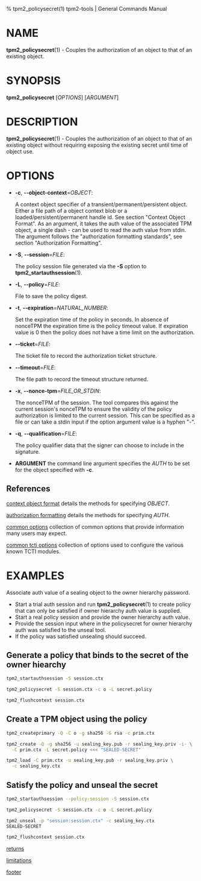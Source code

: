 % tpm2_policysecret(1) tpm2-tools | General Commands Manual

# NAME

**tpm2_policysecret**(1) - Couples the authorization of an object to that of an
existing object.

# SYNOPSIS

**tpm2_policysecret** [*OPTIONS*] [*ARGUMENT*]

# DESCRIPTION

**tpm2_policysecret**(1) - Couples the authorization of an object to that of an
existing object without requiring exposing the existing secret until time of
object use.

# OPTIONS

  * **-c**, **\--object-context**=_OBJECT_:

    A context object specifier of a transient/permanent/persistent object. Either
    a file path of a object context blob or a loaded/persistent/permanent handle
    id. See section "Context Object Format". As an argument, it takes the auth
    value of the associated TPM object, a single dash - can be used to read the
    auth value from stdin. The argument follows the "authorization formatting
    standards", see section "Authorization Formatting".

  * **-S**, **\--session**=_FILE_:

    The policy session file generated via the **-S** option to
    **tpm2_startauthsession**(1).

  * **-L**, **\--policy**=_FILE_:

    File to save the policy digest.

  * **-t**, **\--expiration**=_NATURAL_NUMBER_:

    Set the expiration time of the policy in seconds. In absence of nonceTPM
    the expiration time is the policy timeout value. If expiration value
    is 0 then the policy does not have a time limit on the authorization.

  * **\--ticket**=_FILE_:

    The ticket file to record the authorization ticket structure.

  * **\--timeout**=_FILE_:

    The file path to record the timeout structure returned.

  * **-x**, **\--nonce-tpm**=_FILE_OR_STDIN_:

    The nonceTPM of the session. The tool compares this against the current
    session's nonceTPM to ensure the validity of the policy authorization is
    limited to the current session. This can be specified as a file or can take
    a stdin input if the option argument value is a hyphen "-".

  * **-q**, **\--qualification**=_FILE_:

    The policy qualifier data that the signer can choose to include in the
    signature.

  * **ARGUMENT** the command line argument specifies the _AUTH_ to be set for
    the object specified with **-c**.

## References

[context object format](common/ctxobj.md) details the methods for specifying
_OBJECT_.

[authorization formatting](common/authorizations.md) details the methods for
specifying _AUTH_.

[common options](common/options.md) collection of common options that provide
information many users may expect.

[common tcti options](common/tcti.md) collection of options used to configure
the various known TCTI modules.

# EXAMPLES

Associate auth value of a sealing object to the owner hierarchy password.
* Start a trial auth session and run **tpm2_policysecret**(1) to create policy
that can only be satisfied if owner hierarchy auth value is supplied.
* Start a real policy session and provide the owner hierarchy auth value.
* Provide the session input where in the policysecret for owner hierarchy auth
was satisfied to the unseal tool.
* If the policy was satisfied unsealing should succeed.

## Generate a policy that binds to the secret of the owner hiearchy
```bash
tpm2_startauthsession -S session.ctx

tpm2_policysecret -S session.ctx -c o -L secret.policy

tpm2_flushcontext session.ctx
```

## Create a TPM object using the policy
```bash
tpm2_createprimary -Q -C o -g sha256 -G rsa -c prim.ctx

tpm2_create -Q -g sha256 -u sealing_key.pub -r sealing_key.priv -i- \
  -C prim.ctx -L secret.policy <<< "SEALED-SECRET"

tpm2_load -C prim.ctx -u sealing_key.pub -r sealing_key.priv \
  -c sealing_key.ctx
```

## Satisfy the policy and unseal the secret
```bash
tpm2_startauthsession --policy-session -S session.ctx

tpm2_policysecret -S session.ctx -c o -L secret.policy

tpm2_unseal -p "session:session.ctx" -c sealing_key.ctx
SEALED-SECRET

tpm2_flushcontext session.ctx
```

[returns](common/returns.md)

[limitations](common/policy-limitations.md)

[footer](common/footer.md)
